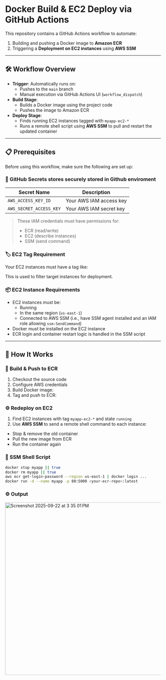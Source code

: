 # Docker Build & EC2 Deploy via GitHub Actions

This repository contains a GitHub Actions workflow to automate:

1. Building and pushing a Docker image to **Amazon ECR**
2. Triggering a **Deployment on EC2 instances** using **AWS SSM**

---

## 🛠️ Workflow Overview

- **Trigger**: Automatically runs on:
  - Pushes to the `main` branch
  - Manual execution via GitHub Actions UI (`workflow_dispatch`)
- **Build Stage**:
  - Builds a Docker image using the project code
  - Pushes the image to Amazon ECR
- **Deploy Stage**:
  - Finds running EC2 instances tagged with `myapp-ec2-*`
  - Runs a remote shell script using **AWS SSM** to pull and restart the updated container

---

## 📋 Prerequisites

Before using this workflow, make sure the following are set up:

### 🔐 GitHub Secrets stores securely stored in Github enviroment 
| Secret Name              | Description |
|--------------------------|-------------|
| `AWS_ACCESS_KEY_ID`      | Your AWS IAM access key |
| `AWS_SECRET_ACCESS_KEY`  | Your AWS IAM secret key |

> These IAM credentials must have permissions for:
> - ECR (read/write)
> - EC2 (describe instances)
> - SSM (send command)

### 🏷️ EC2 Tag Requirement

Your EC2 instances must have a tag like:


This is used to filter target instances for deployment.

### 📦 EC2 Instance Requirements

- EC2 instances must be:
  - Running
  - In the same region (`us-east-1`)
  - Connected to AWS SSM (i.e., have SSM agent installed and an IAM role allowing `ssm:SendCommand`)
- Docker must be installed on the EC2 instance
- ECR login and container restart logic is handled in the SSM script

---

## 🚀 How It Works

### 🔧 Build & Push to ECR

1. Checkout the source code
2. Configure AWS credentials
3. Build Docker image:
4. Tag and push to ECR:

### ⚙️ Redeploy on EC2

1. Find EC2 instances with tag `myapp-ec2-*` and state `running`
2. Use **AWS SSM** to send a remote shell command to each instance:
- Stop & remove the old container
- Pull the new image from ECR
- Run the container again

### 🐳 SSM Shell Script
```bash
docker stop myapp || true
docker rm myapp || true
aws ecr get-login-password --region us-east-1 | docker login ...
docker run -d --name myapp -p 80:5000 <your-ecr-repo>:latest
```


### ⚙ Output

<img width="1544" height="556" alt="Screenshot 2025-09-22 at 3 35 01 PM" src="https://github.com/user-attachments/assets/90b88d15-a7f4-4d2b-909b-62b3ebe72f15" />




